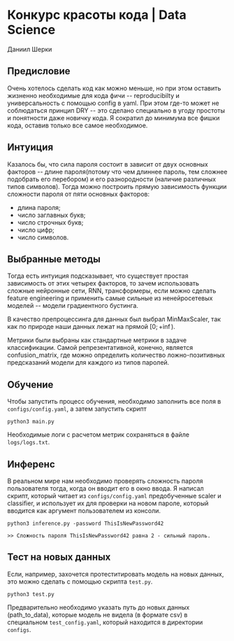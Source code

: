 # Конкурс красоты кода | Data Science

Даниил Шерки

## Предисловие

Очень хотелось сделать код как можно меньше, но при этом оставить жизненно необходимые для кода фичи -- reproducibilty и универсальность с помощью config в yaml. При этом где-то может не соблюдаться принцип DRY -- это сделано специально в угоду простоты и понятности даже новичку кода. Я сократил до минимума все фишки кода, оставив только все самое необходимое.

## Интуиция

Казалось бы, что сила пароля состоит в зависит от двух основных факторов -- длине пароля(потому что чем длиннее пароль, тем сложнее подобрать его перебором) и его разнородности (наличие различных типов символов). Тогда можно построить прямую зависимость функции сложности пароля от пяти основных факторов:
* длина пароля;
* число заглавных букв;
* число строчных букв; 
* число цифр;
* число символов.

## Выбранные методы

Тогда есть интуиция подсказывает, что существует простая зависимость от этих четырех факторов, то зачем использовать сложные нейронные сети, RNN, трансформеры, если можно сделать feature engineering и применить самые сильные из ненейросетевых моделей -- модели градиентного бустинга.

В качество препроцессинга для данных был выбрал MinMaxScaler, так как по природе наши данных лежат на прямой $[0;+ \inf)$.

Метрики были выбраны как стандартные метрики в задаче классификации. Самой репрезентативной, конечно, является confusion_matrix, где можно определить количество ложно-позитивных предсказаний модели для каждого из типов паролей.

## Обучение

Чтобы запустить процесс обучения, необходимо заполнить все поля в ```configs/config.yaml```, а затем запустить скрипт

```
python3 main.py
```

Необходимые логи с расчетом метрик сохраняться в файле ```logs/logs.txt```.

## Инференс

В реальном мире нам необходимо проверять сложность пароля пользователя тогда, когда он вводит его в окно ввода. Я написал скрипт, который читает из ```configs/config.yaml``` предобученные scaler и classifier, и использует их для проверки на новом пароле, который вводится как аргумент пользователем из консоли. 

```
python3 inference.py -password ThisIsNewPassword42

>> Сложность пароля ThisIsNewPassword42 равна 2 - сильный пароль.
```

## Тест на новых данных

Если, например, захочется протеститировать модель на новых данных, это можно сделать с помощью скрипта ```test.py```.

```
python3 test.py
```

Предварительно необходимо указать путь до новых данных (path_to_data), которые модель не видела (в формате csv) в специальном ```test_config.yaml```, который находится в директории ```configs```.